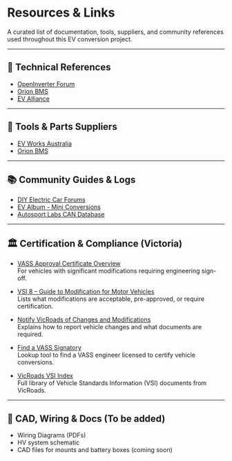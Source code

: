 # Resources & Links

A curated list of documentation, tools, suppliers, and community references used throughout this EV conversion project.

---

## 📄 Technical References

- [OpenInverter Forum](https://openinverter.org/)
- [Orion BMS](https://www.orionbms.com/)
- [EV Alliance](https://evalliance.com.au)

---

## 🔧 Tools & Parts Suppliers

- [EV Works Australia](https://www.evworks.com.au)
- [Orion BMS](https://www.orionbms.com/)

---

## 📚 Community Guides & Logs

- [DIY Electric Car Forums](https://www.diyelectriccar.com/)
- [EV Album - Mini Conversions](https://evalbum.com/type/MINI)
- [Autosport Labs CAN Database](https://wiki.autosportlabs.com/CAN_Bus_database)

---

## 🏛️ Certification & Compliance (Victoria)

- [VASS Approval Certificate Overview](https://transport.vic.gov.au/Registration-and-licensing/Vehicle-Assessment-Signatory-Scheme-approval-certificate)  
  For vehicles with significant modifications requiring engineering sign-off.

- [VSI 8 – Guide to Modification for Motor Vehicles](https://transport.vic.gov.au/registration-and-licensing/registration/standard-and-non-standard-vehicle-information/vehicle-standards-information/guide-to-modification-for-motor-vehicles)  
  Lists what modifications are acceptable, pre-approved, or require certification.

- [Notify VicRoads of Changes and Modifications](https://www.vicroads.vic.gov.au/registration/modify-or-build-a-vehicle/notify-vicroads-of-changes-and-modifications)  
  Explains how to report vehicle changes and what documents are required.

- [Find a VASS Signatory](https://www.vicroads.vic.gov.au/registration/modify-or-build-a-vehicle/vehicle-assessment-signatory-scheme-approval-certificate)  
  Lookup tool to find a VASS engineer licensed to certify vehicle conversions.

- [VicRoads VSI Index](https://transport.vic.gov.au/registration-and-licensing/registration/standard-and-non-standard-vehicle-information/vehicle-standards-information)  
  Full library of Vehicle Standards Information (VSI) documents from VicRoads.

---

## 📂 CAD, Wiring & Docs (To be added)

- Wiring Diagrams (PDFs)
- HV system schematic
- CAD files for mounts and battery boxes (coming soon)
